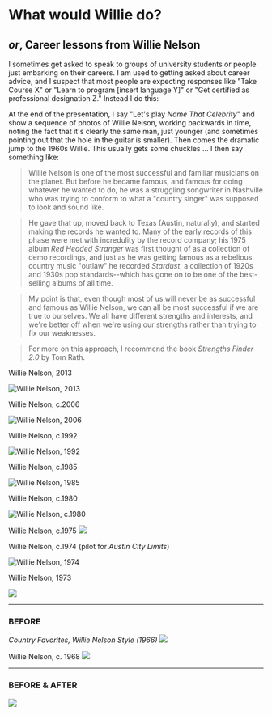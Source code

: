 # What would Willie do?

## _or_, Career lessons from Willie Nelson

I sometimes get asked to speak to groups of university students or people just embarking on their careers. I am used to getting asked about career advice, and I suspect that most people are expecting responses like "Take Course X" or "Learn to program [insert language Y]" or "Get certified as professional designation Z."  Instead I do this:

At the end of the presentation, I say "Let's play _Name That Celebrity_" and show a sequence of photos of Willie Nelson, working backwards in time, noting the fact that it's clearly the same man, just younger (and sometimes pointing out that the hole in the guitar is smaller).  Then comes the dramatic jump to the 1960s Willie.  This usually gets some chuckles ... I then say something like:

> Willie Nelson is one of the most successful and familiar musicians on the planet. But before he became famous, and famous for doing whatever he wanted to do, he was a struggling songwriter in Nashville who was trying to conform to what a "country singer" was supposed to look and sound like.

> He gave that up, moved back to Texas (Austin, naturally), and started making the records he wanted to. Many of the early records of this phase were met with incredulity by the record company; his 1975 album _Red Headed Stranger_ was first thought of as a collection of demo recordings, and just as he was getting famous as a rebelious country music "outlaw" he recorded _Stardust_, a collection of 1920s and 1930s pop standards--which has gone on to be one of the best-selling albums of all time.

> My point is that, even though most of us will never be as successful and famous as Willie Nelson, we can all be most successful if we are true to ourselves. We all have different strengths and interests, and we're better off when we're using our strengths rather than trying to fix our weaknesses.

> For more on this approach, I recommend the book _Strengths Finder 2.0_ by Tom Rath.


Willie Nelson, 2013

![Willie Nelson, 2013](http://i2.cdn.turner.com/cnnnext/dam/assets/130425132701-02-willie-nelson-horizontal-large-gallery.jpg)


Willie Nelson, c.2006

![Willie Nelson, 2006](http://www.gannett-cdn.com/-mm-/e013776940c8c36d12e9bb174f9ab4f028cd1bf2/c=271-0-2463-1648&r=x404&c=534x401/local/-/media/2016/07/18/NJGroup/AsburyPark/636044343539726935-ASHTab-05-20-2016-Scene-1-T028-2016-05-18-IMG-IMG-willie-nelson-2-1-1-IAEDQJAT-L813642007-IMG-IMG-willie-nelson-2-1-1-IAEDQJAT.jpg)


Willie Nelson, c.1992

![Willie Nelson, 1992](https://media1.britannica.com/eb-media/39/67639-004-4A17ADFF.jpg)


Willie Nelson, c.1985

![Willie Nelson, 1985](http://i2.cdn.turner.com/cnnnext/dam/assets/150917180714-26-willie-nelson-farm-aid-85-super-169.jpg
)


Willie Nelson, c.1980

![Willie Nelson, c.1980](http://i2.cdn.turner.com/cnnnext/dam/assets/130425133557-08-willie-nelson-horizontal-large-gallery.jpg)




Willie Nelson, c.1975
![](http://i2.cdn.turner.com/cnnnext/dam/assets/130425133746-10-willie-nelson-horizontal-large-gallery.jpg)

Willie Nelson, c.1974 (pilot for _Austin City Limits_)

![Willie Nelson, 1974](http://stillisstillmoving.com/wp-content/uploads/2008/12/img5682.jpg
)


Willie Nelson, 1973

![](http://i2.cdn.turner.com/cnnnext/dam/assets/130425133841-11-willie-nelson-horizontal-large-gallery.jpg)


___

### BEFORE


_Country Favorites, Willie Nelson Style (1966)_
![](http://e.snmc.io/lk/f/l/ae165a0a07579313c06c58dbec09a650/2258226.jpg)


Willie Nelson, c. 1968
![](http://i1361.photobucket.com/albums/r664/ChronPhoto5/willie4_zps91575148.jpg)

___

### BEFORE & AFTER

![](https://uproxx.files.wordpress.com/2015/04/willie-nelson-split.jpg?quality=90&w=650)
